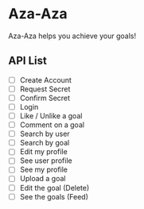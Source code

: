 # Aza-Aza

Aza-Aza helps you achieve your goals!

## API List

- [ ] Create Account
- [ ] Request Secret
- [ ] Confirm Secret
- [ ] Login
- [ ] Like / Unlike a goal
- [ ] Comment on a goal
- [ ] Search by user
- [ ] Search by goal
- [ ] Edit my profile
- [ ] See user profile
- [ ] See my profile
- [ ] Upload a goal
- [ ] Edit the goal (Delete)
- [ ] See the goals (Feed)